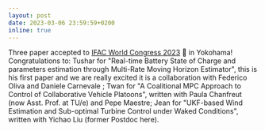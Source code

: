 ```yaml
---
layout: post
date: 2023-03-06 23:59:59+0200
inline: true
---
```


Three paper accepted to [IFAC World Congress 2023](https://www.ifac2023.org) :japanese_castle: in Yokohama! Congratulations to: 
Tushar for "Real-time Battery State of Charge and parameters estimation through Multi-Rate Moving Horizon Estimator", this is his first paper and we are really excited it is a collaboration with Federico Oliva and Daniele Carnevale ; Twan for "A Coalitional MPC Approach to Control of Collaborative Vehicle Platoons", written with Paula Chanfreut (now Asst. Prof. at TU/e) and Pepe Maestre; Jean for "UKF-based Wind Estimation and Sub-optimal Turbine Control under Waked Conditions", written with Yichao Liu (former Postdoc here).